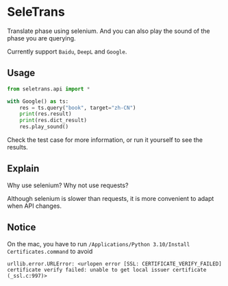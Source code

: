 # SeleTrans

Translate phase using selenium. And you can also play the sound of the phase you are querying.

Currently support `Baidu`, `DeepL` and `Google`.

## Usage

```python
from seletrans.api import *

with Google() as ts:
    res = ts.query("book", target="zh-CN")
    print(res.result)
    print(res.dict_result)
    res.play_sound()
```

Check the test case for more information, or run it yourself to see the results.

## Explain

Why use selenium? Why not use requests?

Although selenium is slower than requests, it is more convenient to adapt when API changes.

## Notice
On the mac, you have to run `/Applications/Python 3.10/Install Certificates.command` to avoid 

```
urllib.error.URLError: <urlopen error [SSL: CERTIFICATE_VERIFY_FAILED] certificate verify failed: unable to get local issuer certificate (_ssl.c:997)>
```
